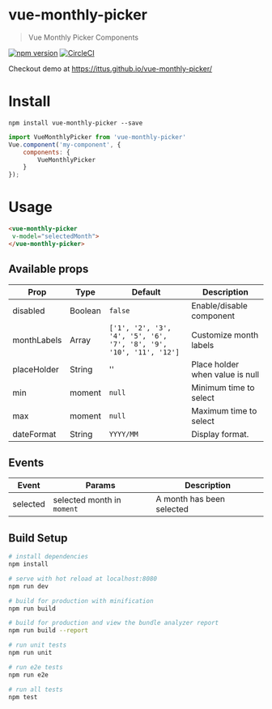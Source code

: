 # vue-monthly-picker

> Vue Monthly Picker Components

[![npm version](https://badge.fury.io/js/vue-monthly-picker.svg)](https://badge.fury.io/js/vue-monthly-picker)
[![CircleCI](https://circleci.com/gh/ittus/vue-monthly-picker.svg?style=shield&circle-token=fa41e296ca28a346dfcea28addb1d5f671f187a8)](https://circleci.com/gh/ittus/vue-monthly-picker)

Checkout demo at https://ittus.github.io/vue-monthly-picker/
# Install
```
npm install vue-monthly-picker --save
```
```javascript
import VueMonthlyPicker from 'vue-monthly-picker'
Vue.component('my-component', {
    components: {
        VueMonthlyPicker
    }
});
```
# Usage

```html
<vue-monthly-picker
 v-model="selectedMonth">
</vue-monthly-picker>
```

## Available props


| Prop                  | Type            | Default     | Description                              |
|-----------------------|-----------------|-------------|------------------------------------------|
| disabled                 | Boolean    |      `false`     | Enable/disable component             |
| monthLabels                  | Array          |    `['1', '2', '3', '4', '5', '6', '7', '8', '9', '10', '11', '12']`         | Customize month labels                      |
| placeHolder                  | String          |    ''         | Place holder when value is null                      |
| min                  | moment          |    `null`         | Minimum time to select                      |
| max                  | moment          |    `null`         | Maximum time to select                      |
| dateFormat                  | String          |    `YYYY/MM`         | Display format.                      |

## Events

| Event | Params | Description |
|-------|--------|-------------|
|selected| selected month in `moment`| A month has been selected |

## Build Setup

``` bash
# install dependencies
npm install

# serve with hot reload at localhost:8080
npm run dev

# build for production with minification
npm run build

# build for production and view the bundle analyzer report
npm run build --report

# run unit tests
npm run unit

# run e2e tests
npm run e2e

# run all tests
npm test
```
